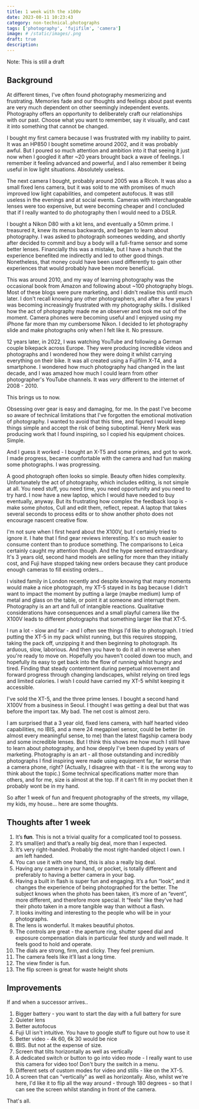 ```yaml
---
title: 1 week with the x100v
date: 2023-08-11 10:23:43
category: non-technical.photographs
tags: ['photography', 'fujifilm', 'camera']
image: # /static/images/.png
draft: true
description:
---
```


Note: This is still a draft

## Background

At different times, I've often found photography mesmerizing and frustrating. Memories fade and our
thoughts and feelings about past events are very much dependent on other seemingly independent
events. Photography offers an opportunity to deliberately craft our relationships with our past.
Choose what you want to remember, say it visually, and cast it into something that cannot be
changed.

I bought my first camera because I was frustrated with my inability to paint. It was an HP850 I
bought sometime around 2002, and it was probably awful. But I poured so much attention and ambition
into it that seeing it just now when I googled it after ~20 years brought back a wave of feelings. I
remember it feeling advanced and powerful, and I also remember it being useful in low light
situations. Absolutely useless.

The next camera I bought, probably around 2005 was a Ricoh. It was also a small fixed lens camera,
but it was sold to me with promises of much improved low light capabilities, and competent
autofocus. It was still useless in the evenings and at social events. Cameras with interchangeable
lenses were too expensive, but were becoming cheaper and I concluded that if I really wanted to do
photography then I would need to a DSLR.

I bought a Nikon D80 with a kit lens, and eventually a 50mm prime. I treasured it, knew its menus
backwards, and began to learn about photography. I was asked to photograph someones wedding, and
shortly after decided to commit and buy a body will a full-frame sensor and some better lenses.
Financially this was a mistake, but I have a hunch that the experience benefited me indirectly and
led to other good things. Nonetheless, that money could have been used differently to gain other
experiences that would probably have been more beneficial.

This was around 2010, and my way of learning photography was the occasional book from Amazon and
following about ~100 photography blogs. Most of these blogs were pure marketing, and I didn't
realise this until much later. I don't recall knowing any other photographers, and after a few years
I was becoming increasingly frustrated with my photography skills. I disliked how the act of
photography made me an observer and took me out of the moment. Camera phones were becoming useful
and I enjoyed using my iPhone far more than my cumbersome Nikon. I decided to let photography slide
and make photographs only when I felt like it. No pressure.

12 years later, in 2022, I was watching YouTube and following a German couple bikepack across
Europe. They were producing incredible videos and photographs and I wondered how they were doing it
whilst carrying everything on their bike. It was all created using a Fujifilm X-T4, and a
smartphone. I wondered how much photography had changed in the last decade, and I was amazed how
much I could learn from other photographer's YouTube channels. It was _very_ different to the
internet of 2008 - 2010.

This brings us to now.

Obsessing over gear is easy and damaging, for me. In the past I've become so aware of technical
limitations that I've forgotten the emotional motivation of photography. I wanted to avoid that this
time, and figured I would keep things simple and accept the risk of being suboptimal. Henry Merk was
producing work that I found inspiring, so I copied his equipment choices. Simple.

And I guess it worked - I bought an X-T5 and some primes, and got to work. I made progress, became
comfortable with the camera and had fun making some photographs. I was progressing.

A good photograph often looks so simple. Beauty often hides complexity. Unfortunately the act of
photography, which includes editing, is not simple at all. You need stuff, you need time, you need
opportunity and you need to try hard. I now have a new laptop, which I would have needed to buy
eventually, anyway. But its frustrating how complex the feedback loop is - make some photos, Cull
and edit them, reflect, repeat. A laptop that takes several seconds to process edits or to show
another photo does not encourage nascent creative flow.

I'm not sure when I first heard about the X100V, but I certainly tried to ignore it. I hate that I
find gear reviews interesting. It's so much easier to consume content than to produce something. The
comparisons to Leica certainly caught my attention though. And the hype seemed extraordinary. It's 3
years old, second hand models are selling for more than they initially cost, and Fuji have stopped
taking new orders because they cant produce enough cameras to fill existing orders...

I visited family in London recently and despite knowing that many moments would make a nice
photograph, my XT-5 stayed in its bag because I didn't want to impact the moment by putting a large
(maybe medium) lump of metal and glass on the table, or point it at someone and interrupt them.
Photography is an art and full of intangible reactions. Qualitative considerations have consequences
and a small playful camera like the X100V leads to different photographs that something larger like
that XT-5.

I run a lot - slow and far - and I often see things I'd like to photograph. I tried putting the XT-5
in my pack whilst running, but this requires stopping, taking the pack off, unzipping it and then
beginning to photograph. Its arduous, slow, laborious. And then you have to do it all in reverse
when you're ready to move on. Hopefully you haven't cooled down too much, and hopefully its easy to
get back into the flow of running whilst hungry and tired. Finding that steady contentment during
perpetual movement and forward progress through changing landscapes, whilst relying on tired legs
and limited calories. I wish I could have carried my XT-5 whilst keeping it accessible.

I've sold the XT-5, and the three prime lenses. I bought a second hand X100V from a business in
Seoul. I thought I was getting a deal but that was before the import tax. My bad. The net cost is
almost zero.

I am surprised that a 3 year old, fixed lens camera, with half hearted video capabilities, no IBIS,
and a mere 24 megapixel sensor, could be better (in almost every meaningful sense, to me) than the
latest flagship camera body and some incredible lenses. But I think this shows me how much I still
have to learn about photography, and how deeply I've been duped by years of marketing. Photography
is an art - all those outstanding and incredibly photographs I find inspiring were made using
equipment far, far worse than a camera phone, right? (Actually, I disagree with that - it is the
wrong way to think about the topic.) Some technical specifications matter more than others, and for
me, size is almost at the top. If it can't fit in my pocket then it probably wont be in my hand.

So after 1 week of fun and frequent photography of the streets, my village, my kids, my house...
here are some thoughts.

## Thoughts after 1 week

1. It’s **fun**. This is not a trivial quality for a complicated tool to possess.
2. It’s small(er) and that’s a really big deal, more than I expected.
3. It’s very right-handed. Probably the most right-handed object I own. I am left handed.
4. You can use it with one hand, this is also a really big deal.
5. Having any camera in your hand, or pocket, is totally different and preferably to having a better camera in your
   bag.
6. Having a built in flash is super fun and engaging. It’s a fun “look”, and it changes the
   experience of being photographed for the better. The subject knows when the photo has been taken,
   it’s more of an “event”, more different, and therefore more special. It “feels” like they've had
   their photo taken in a more tangible way than without a flash.
7. It looks inviting and interesting to the people who will be in your photographs.
8. The lens is wonderful. It makes beautiful photos.
9. The controls are great - the aperture ring, shutter speed dial and exposure compensation dials in
   particular feel sturdy and well made. It feels good to hold and operate.
10. The dials are strong, firm, and clicky. They feel premium.
11. The camera feels like it’ll last a long time.
12. The view finder is fun.
13. The flip screen is great for waste height shots

## Improvements

If and when a successor arrives..

1. Bigger battery - you want to start the day with a full battery for sure
2. Quieter lens
3. Better autofocus
4. Fuji UI isn't intuitive. You have to google stuff to figure out how to use it
5. Better video - 4k 60, 6k 30 would be nice
6. IBIS. But not at the expense of size.
7. Screen that tilts horizontally as well as vertically
8. A dedicated switch or button to go into video mode - I really want to use this camera for video too! Don't bury the switch in a menu.
9. Different sets of custom modes for video and stills - like on the XT-5.
10. A screen that can "vertically" as well as horizontally. Also, whilst we're here, I'd like it to
    flip all the way around - through 180 degrees - so that I can see the screen whilst standing in
    front of the camera.

That's all.
